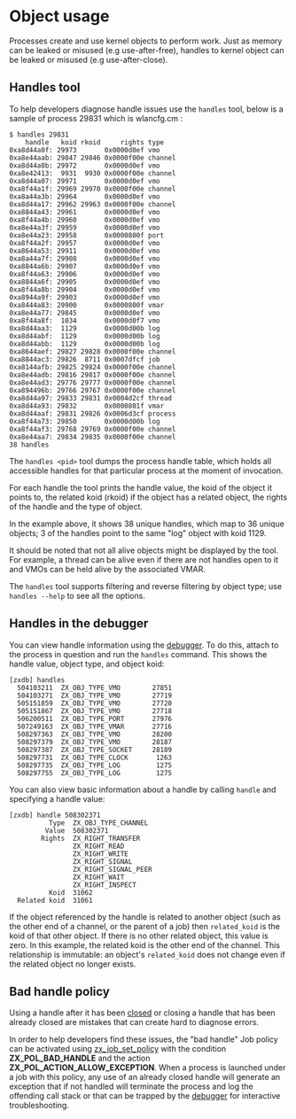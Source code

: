 # Object usage

Processes create and use kernel objects to perform work. Just as memory can
be leaked or misused (e.g use-after-free), handles to kernel object can
be leaked or misused (e.g use-after-close).

## Handles tool

To help developers diagnose handle issues use the `handles` tool, below
is a sample of process 29831 which is wlancfg.cm :

```
$ handles 29831
    handle   koid rkoid     rights type
0xa8d44a0f: 29973       0x0000d0ef vmo
0xa8e44aab: 29847 29846 0x0000f00e channel
0xa8d44a0b: 29972       0x0000d0ef vmo
0xa8e42413:  9931  9930 0x0000f00e channel
0xa8d44a07: 29971       0x0000d0ef vmo
0xa8f44a1f: 29969 29970 0x0000f00e channel
0xa8a44a3b: 29964       0x0000d0ef vmo
0xa8d44a17: 29962 29963 0x0000f00e channel
0xa8844a43: 29961       0x0000d0ef vmo
0xa8f44a4b: 29960       0x0000d0ef vmo
0xa8e44a3f: 29959       0x0000d0ef vmo
0xa8e44a23: 29958       0x0000800f port
0xa8f44a2f: 29957       0x0000d0ef vmo
0xa8644a53: 29911       0x0000d0ef vmo
0xa8a44a7f: 29908       0x0000d0ef vmo
0xa8844a6b: 29907       0x0000d0ef vmo
0xa8f44a63: 29906       0x0000d0ef vmo
0xa8844a6f: 29905       0x0000d0ef vmo
0xa8f44a8b: 29904       0x0000d0ef vmo
0xa8944a9f: 29903       0x0000d0ef vmo
0xa8444a83: 29900       0x0000800f vmar
0xa8e44a77: 29845       0x0000d0ef vmo
0xa8f44a8f:  1034       0x0000d0f7 vmo
0xa8d44aa3:  1129       0x0000d00b log
0xa8d44abf:  1129       0x0000d00b log
0xa8d44abb:  1129       0x0000d00b log
0xa8644aef: 29827 29828 0x0000f00e channel
0xa8844ac3: 29826  8711 0x0007dfcf job
0xa8144afb: 29825 29824 0x0000f00e channel
0xa8e44adb: 29816 29817 0x0000f00e channel
0xa8e44ad3: 29776 29777 0x0000f00e channel
0xa894496b: 29766 29767 0x0000f00e channel
0xa8d44a97: 29833 29831 0x0004d2cf thread
0xa8d44a93: 29832       0x0000801f vmar
0xa8d44aaf: 29831 29826 0x0006d3cf process
0xa8f44a73: 29850       0x0000d00b log
0xa8f44af3: 29768 29769 0x0000f00e channel
0xa8e44aa7: 29834 29835 0x0000f00e channel
38 handles
```

The `handles <pid>` tool dumps the process handle table, which holds all
accessible handles for that particular process at the moment of invocation.

For each handle the tool prints the handle value, the koid of the object it
points to, the related koid (rkoid) if the object has a related object, the
rights of the handle and the type of object.

In the example above, it shows 38 unique handles, which map to 36 unique
objects; 3 of the handles point to the same "log" object with koid 1129.

It should be noted that not all alive objects might be displayed by the tool.
For example, a thread can be alive even if there are not handles open to it and
VMOs can be held alive by the associated VMAR.

The `handles` tool supports filtering and reverse filtering by object type; use
`handles --help` to see all the options.

## Handles in the debugger

You can view handle information using the [debugger](/docs/development/debugger/kernel_objects.md).
To do this, attach to the process in question and run the `handles` command. This shows the handle
value, object type, and object koid:

```
[zxdb] handles
  504103211  ZX_OBJ_TYPE_VMO        27851
  504103271  ZX_OBJ_TYPE_VMO        27719
  505151859  ZX_OBJ_TYPE_VMO        27720
  505151867  ZX_OBJ_TYPE_VMO        27718
  506200511  ZX_OBJ_TYPE_PORT       27976
  507249163  ZX_OBJ_TYPE_VMAR       27716
  508297363  ZX_OBJ_TYPE_VMO        28200
  508297379  ZX_OBJ_TYPE_VMO        28187
  508297387  ZX_OBJ_TYPE_SOCKET     28189
  508297731  ZX_OBJ_TYPE_CLOCK       1263
  508297735  ZX_OBJ_TYPE_LOG         1275
  508297755  ZX_OBJ_TYPE_LOG         1275
```

You can also view basic information about a handle by calling `handle` and specifying a handle
value:

```
[zxdb] handle 508302371
          Type  ZX_OBJ_TYPE_CHANNEL
         Value  508302371
        Rights  ZX_RIGHT_TRANSFER
                ZX_RIGHT_READ
                ZX_RIGHT_WRITE
                ZX_RIGHT_SIGNAL
                ZX_RIGHT_SIGNAL_PEER
                ZX_RIGHT_WAIT
                ZX_RIGHT_INSPECT
          Koid  31062
  Related koid  31061

```

If the object referenced by the handle is related to another object (such as the other end of a
channel, or the parent of a job) then `related_koid` is the koid of that other object. If there is
no other related object, this value is zero. In this example, the related koid is the other end of
the channel. This relationship is immutable: an object's `related_koid` does not change even if the
related object no longer exists.

## Bad handle policy

Using a handle after it has been [closed](/reference/syscalls/handle_close.md)
or closing a handle that has been already closed are mistakes that can create
hard to diagnose errors.

In order to help developers find these issues, the "bad handle" Job policy can
be activated using [zx_job_set_policy](/reference/syscalls/job_set_policy.md)
with the condition **ZX_POL_BAD_HANDLE** and the action
**ZX_POL_ACTION_ALLOW_EXCEPTION**. When a process is launched under a job with
this policy, any use of an already closed handle will generate an exception
that if not handled will terminate the process and log the offending call stack
or that can be trapped by the [debugger](/docs/development/idk/documentation/debugger.md)
for interactive troubleshooting.

